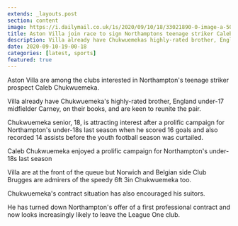 ```yaml
---
extends: _layouts.post
section: content
image: https://i.dailymail.co.uk/1s/2020/09/10/18/33021890-0-image-a-50_1599759226505.jpg 
title: Aston Villa join race to sign Northamptons teenage striker Caleb Chukwuemeka 
description: Villa already have Chukwuemekas highly-rated brother, England under-17 midfielder Carney, on their books, and are keen to reunite the pair. 
date: 2020-09-10-19-00-18 
categories: [latest, sports] 
featured: true 
--- 
```

Aston Villa are among the clubs interested in Northampton's teenage striker prospect Caleb Chukwuemeka.

Villa already have Chukwuemeka's highly-rated brother, England under-17 midfielder Carney, on their books, and are keen to reunite the pair.

Chukwuemeka senior, 18, is attracting interest after a prolific campaign for Northampton's under-18s last season when he scored 16 goals and also recorded 14 assists before the youth football season was curtailed. 

Caleb Chukwuemeka enjoyed a prolific campaign for Northampton's under-18s last season

Villa are at the front of the queue but Norwich and Belgian side Club Brugges are admirers of the speedy 6ft 3in Chukwuemeka too.

Chukwuemeka's contract situation has also encouraged his suitors.

He has turned down Northampton's offer of a first professional contract and now looks increasingly likely to leave the League One club.

